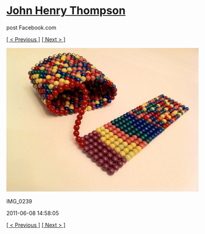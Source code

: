 # [John Henry Thompson](../README.md)
post Facebook.com

[[ < Previous ]](2011-06-08-2.md) [[ Next > ]](2011-06-08-4.md)

[![](../media/2011-06-08/Magnetic-Balls-IMG_0239.jpg)](../README.md)

IMG_0239

2011-06-08 14:58:05

[[ < Previous ]](2011-06-08-2.md) [[ Next > ]](2011-06-08-4.md)